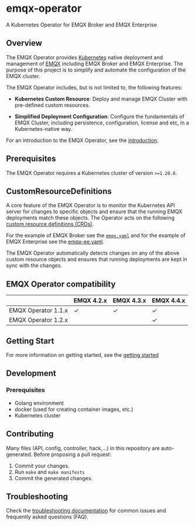 # emqx-operator

A Kubernetes Operator for EMQX Broker and EMQX Enterprise

## Overview

The EMQX Operator provides [Kubernetes](https://kubernetes.io/) native deployment and management of [EMQX](https://www.emqx.io/) including EMQX Broker and EMQX Enterprise. The purpose of this project is to simplify and automate the configuration of the EMQX cluster.

The EMQX Operator includes, but is not limited to, the following features:

* **Kubernetes Custom Resource**: Deploy and manage EMQX Cluster with pre-defined custom resources.

* **Simplified Deployment Configuration**: Configure the fundamentals of EMQX Cluster, including persistence, configuration, license and etc, in a Kubernetes-native way.

For an introduction to the EMQX Operator, see the [introduction](docs/en_US/README.md).

## Prerequisites

The EMQX Operator requires a Kubernetes cluster of version `>=1.20.0`.

## CustomResourceDefinitions

A core feature of the EMQX Operator is to monitor the Kubernetes API server for changes to specific objects and ensure that the running EMQX deployments match these objects.
The Operator acts on the following [custom resource definitions (CRDs)](https://kubernetes.io/docs/tasks/access-kubernetes-api/extend-api-custom-resource-definitions/).

For the example of EMQX Broker see the [`emqx.yaml`](config/samples/emqx/v1beta3/emqx.yaml) and for the example of EMQX Enterprise see the [emqx-ee.yaml](config/samples/emqx/v1beta3/emqx-ee.yaml).

The EMQX Operator automatically detects changes on any of the above custom resource objects and ensures that running deployments are kept in sync with the changes.

## EMQX Operator compatibility 

|                        | EMQX 4.2.x | EMQX 4.3.x | EMQX 4.4.x |
|------------------------|------------|------------|------------|
| EMQX Operator 1.1.x    | ✓          | ✓          | ✓          |
| EMQX Operator 1.2.x    |            |            | ✓          |

## Getting Start

For more information on getting started, see the [getting started](docs/en_US/getting-started/getting-started.md)

## Development

### Prerequisites

- Golang environment
- docker (used for creating container images, etc.)
- Kubernetes cluster

## Contributing
Many files (API, config, controller, hack,...) in this repository are auto-generated.
Before proposing a pull request:

1. Commit your changes.
2. Run `make` and `make manifests`
3. Commit the generated changes.

## Troubleshooting
Check the [troubleshooting documentation](docs/en_US/faq/faq.md) for common issues and frequently asked questions (FAQ).
